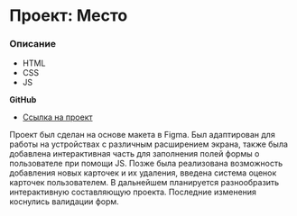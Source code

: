 # Проект: Место

### Описание

* HTML
* CSS
* JS

**GitHub**

* [Ссылка на проект](https://ewys8.github.io/mesto/)

Проект был сделан на основе макета в Figma.
Был адаптирован для работы на устройствах  с различным расширением экрана, также была добавлена интерактивная часть для заполнения полей формы о пользователе при помощи JS. Позже была реализована возможность добавления новых карточек и их удаления, введена система оценок карточек пользователем. В дальнейшем планируется разнообразить интерактивную составляющую проекта. Последние изменения коснулись валидации форм.
